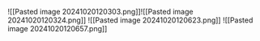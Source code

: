 ![[Pasted image 20241020120303.png]]![[Pasted image 20241020120324.png]]
![[Pasted image 20241020120623.png]]
![[Pasted image 20241020120657.png]]